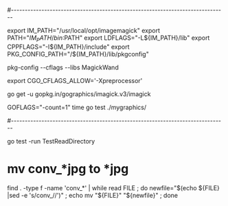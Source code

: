 #------------------------------------------------------------------------------

export IM_PATH="/usr/local/opt/imagemagick"
export PATH="${IM_PATH}/bin:$PATH"
export LDFLAGS="-L${IM_PATH}/lib"
export CPPFLAGS="-I${IM_PATH}/include"
export PKG_CONFIG_PATH="/${IM_PATH}/lib/pkgconfig"

pkg-config --cflags --libs MagickWand

export CGO_CFLAGS_ALLOW='-Xpreprocessor'

go get -u gopkg.in/gographics/imagick.v3/imagick

GOFLAGS="-count=1" time go test ./mygraphics/

#------------------------------------------------------------------------------

go test -run TestReadDirectory

# mv conv_*jpg to *jpg

find . -type f -name 'conv_*' | while read FILE ; do
    newfile="$(echo ${FILE} |sed -e 's/conv_//')" ;
    echo mv "${FILE}" "${newfile}" ;
done 



